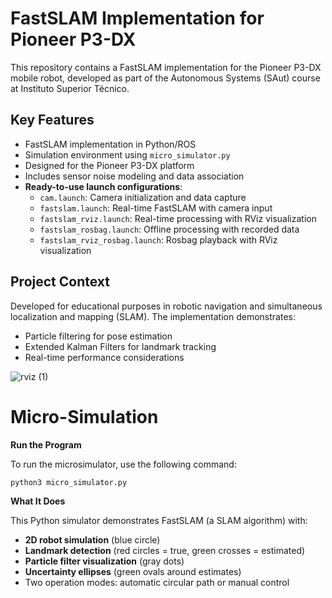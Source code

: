 # FastSLAM Implementation for Pioneer P3-DX

This repository contains a FastSLAM implementation for the Pioneer P3-DX mobile robot, developed as part of the Autonomous Systems (SAut) course at Instituto Superior Técnico.

## Key Features
- FastSLAM implementation in Python/ROS
- Simulation environment using `micro_simulator.py`
- Designed for the Pioneer P3-DX platform
- Includes sensor noise modeling and data association
- **Ready-to-use launch configurations**:
  - `cam.launch`: Camera initialization and data capture
  - `fastslam.launch`: Real-time FastSLAM with camera input
  - `fastslam_rviz.launch`: Real-time processing with RViz visualization
  - `fastslam_rosbag.launch`: Offline processing with recorded data
  - `fastslam_rviz_rosbag.launch`: Rosbag playback with RViz visualization

## Project Context
Developed for educational purposes in robotic navigation and simultaneous localization and mapping (SLAM). The implementation demonstrates:
- Particle filtering for pose estimation
- Extended Kalman Filters for landmark tracking
- Real-time performance considerations

![rviz (1)](https://github.com/user-attachments/assets/5ea48d03-5da3-46f5-bbd2-cd245d06afa5)

# Micro-Simulation

**Run the Program**   

To run the microsimulator, use the following command:  

```bash
python3 micro_simulator.py
```
**What It Does**

This Python simulator demonstrates FastSLAM (a SLAM algorithm) with:
- **2D robot simulation** (blue circle)
- **Landmark detection** (red circles = true, green crosses = estimated)
- **Particle filter visualization** (gray dots)
- **Uncertainty ellipses** (green ovals around estimates)
- Two operation modes: automatic circular path or manual control
